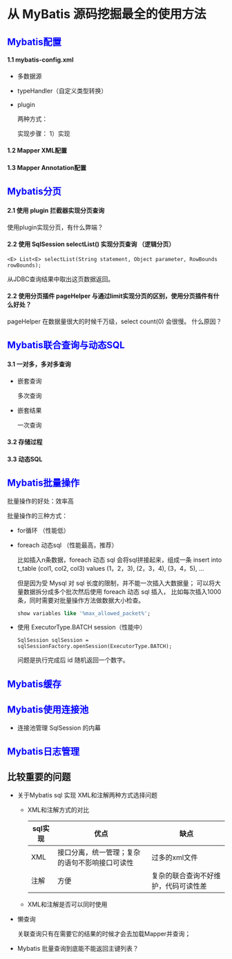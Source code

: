 # 从 MyBatis 源码挖掘最全的使用方法

## <font color="blue">Mybatis配置</font>

#### 1.1 mybatis-config.xml

+ 多数据源

+ typeHandler（自定义类型转换）

+ plugin

    两种方式：

    实现步骤：
    1）实现

#### 1.2 Mapper XML配置

#### 1.3 Mapper Annotation配置

## <font color="blue">Mybatis分页</font>

#### 2.1 使用 plugin 拦截器实现分页查询

使用plugin实现分页，有什么弊端？

#### 2.2 使用 SqlSession selectList() 实现分页查询 （逻辑分页）

```
<E> List<E> selectList(String statement, Object parameter, RowBounds rowBounds);
```

从JDBC查询结果中取出这页数据返回。

#### 2.2 使用分页插件 pageHelper 与通过limit实现分页的区别，使用分页插件有什么好处？

pageHelper 在数据量很大的时候千万级，select count(0) 会很慢。
什么原因？

## <font color="blue">Mybatis联合查询与动态SQL</font>

#### 3.1 一对多，多对多查询

+ 嵌套查询

    多次查询

+ 嵌套结果

    一次查询

#### 3.2 存储过程

#### 3.3 动态SQL

## <font color="blue">Mybatis批量操作</font>

批量操作的好处：效率高

批量操作的三种方式：

+ for循环 （性能低）

+ foreach 动态sql （性能最高，推荐）
    
    比如插入n条数据，foreach 动态 sql 会将sql拼接起来，组成一条
    insert into t_table (col1, col2, col3)
    values (1，2，3), (2，3，4), (3，4，5), ... 
    
    但是因为受 Mysql 对 sql 长度的限制，并不能一次插入大数据量；
    可以将大量数据拆分成多个批次然后使用 foreach 动态 sql 插入，
    比如每次插入1000条，同时需要对批量操作方法做数据大小检查。
    ```sql
    show variables like '%max_allowed_packet%';
    ```
    
+ 使用 ExecutorType.BATCH session（性能中）

    ```
    SqlSession sqlSession = sqlSessionFactory.openSession(ExecutorType.BATCH);
    ```
    
    问题是执行完成后 id 随机返回一个数字。

## <font color="blue">Mybatis缓存</font>

## <font color="blue">Mybatis使用连接池</font>

+ 连接池管理 SqlSession 的内幕

## <font color="blue">Mybatis日志管理</font>

## 比较重要的问题

+ 关于Mybatis sql 实现 XML和注解两种方式选择问题

    - XML和注解方式的对比

        sql实现 | 优点 | 缺点
        ---|---|---
        XML | 接口分离，统一管理；复杂的语句不影响接口可读性 | 过多的xml文件 
        注解 | 方便 | 复杂的联合查询不好维护，代码可读性差

    - XML和注解是否可以同时使用

+ 懒查询

    关联查询只有在需要它的结果的时候才会去加载Mapper并查询；

+ Mybatis 批量查询到底能不能返回主键列表？
